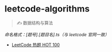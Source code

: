 # leetcode-algorithms

> ✍️ 数据结构与算法

_命名格式：[题号].[题目名].ts（与 leetcode 官网一致）_

-   [LeetCode 热题 HOT 100](https://leetcode.cn/problem-list/2cktkvj/)
